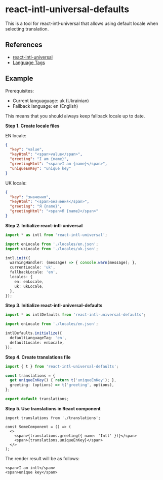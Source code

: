 # react-intl-universal-defaults

This is a tool for react-intl-universal that allows using default locale when selecting translation.

## References
- [react-intl-universal](https://www.npmjs.com/package/react-intl-universal)
- [Language Tags](https://en.wikipedia.org/wiki/IETF_language_tag)

## Example

Prerequisites:
- Current languaguage: uk (Ukrainian)
- Fallback language: en (English)

This means that you should always keep fallback locale up to date.

**Step 1. Create locale files**

EN locale:

```json
{
  "key": "value",
  "keyHtml": "<span>value</span>",
  "greeting": "I am {name}",
  "greetingHtml": "<span>I am {name}</span>",
  "uniqueEnKey": "unique key"
}
```

UK locale:

```json
{
  "key": "значення",
  "keyHtml": "<span>значення</span>",
  "greeting": "Я {name}",
  "greetingHtml": "<span>Я {name}</span>"
}
```

**Step 2. Initialize react-intl-universal**

```ts
import * as intl from 'react-intl-universal';

import enLocale from './locales/en.json';
import ukLocale from './locales/uk.json';

intl.init({
  warningHandler: (message) => { console.warn(message); },
  currentLocale: 'uk',
  fallbackLocale: 'en',
  locales: {
    en: enLocale,
    uk: ukLocale,
  },
});
```

**Step 3. Initialize react-intl-universal-defaults**

```ts
import * as intlDefaults from 'react-intl-universal-defaults';

import enLocale from './locales/en.json';

intlDefaults.initialize({
  defaultLanguageTag: 'en',
  defaultLocale: enLocale,
});
```

**Step 4. Create translations file**

```ts
import { t } from 'react-intl-universal-defaults';

const translations = {
  get uniqueEnKey() { return t('uniqueEnKey'); },
  greeting: (options) => t('greeting', options),
};

export default translations;
```

**Step 5. Use translations in React component**

```tsx
import translations from './translations';

const SomeComponent = () => (
  <>
    <span>{translations.greeting({ name: 'Intl' })}</span>
    <span>{translations.uniqueEnKey}</span>
  </>
);
```

The render result will be as follows:

```
<span>I am intl</span>
<span>unique key</span>
```
